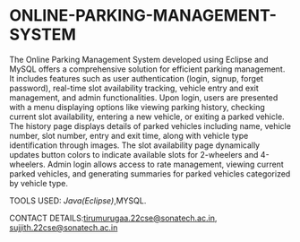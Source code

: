 # ONLINE-PARKING-MANAGEMENT-SYSTEM

The Online Parking Management System developed using Eclipse and MySQL offers a comprehensive solution for efficient parking management. It includes features such as user authentication (login, signup, forget password), real-time slot availability tracking, vehicle entry and exit management, and admin functionalities. Upon login, users are presented with a menu displaying options like viewing parking history, checking current slot availability, entering a new vehicle, or exiting a parked vehicle. The history page displays details of parked vehicles including name, vehicle number, slot number, entry and exit time, along with vehicle type identification through images. The slot availability page dynamically updates button colors to indicate available slots for 2-wheelers and 4-wheelers. Admin login allows access to rate management, viewing current parked vehicles, and generating summaries for parked vehicles categorized by vehicle type.



TOOLS USED: *Java(Eclipse)*,MYSQL.

CONTACT DETAILS:tirumurugaa.22cse@sonatech.ac.in,
                sujjith.22cse@sonatech.ac.in
